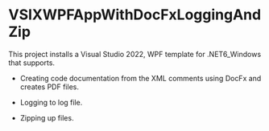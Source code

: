 # VSIXWPFAppWithDocFxLoggingAndZip

This project installs a Visual Studio 2022, WPF template for .NET6_Windows that supports.

-   Creating code documentation from the XML comments using DocFx and creates PDF files.

-   Logging to log file.

-   Zipping up files.
